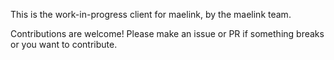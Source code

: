 This is the work-in-progress client for maelink, by the maelink team.

Contributions are welcome! Please make an issue or PR if something breaks or you want to contribute.
